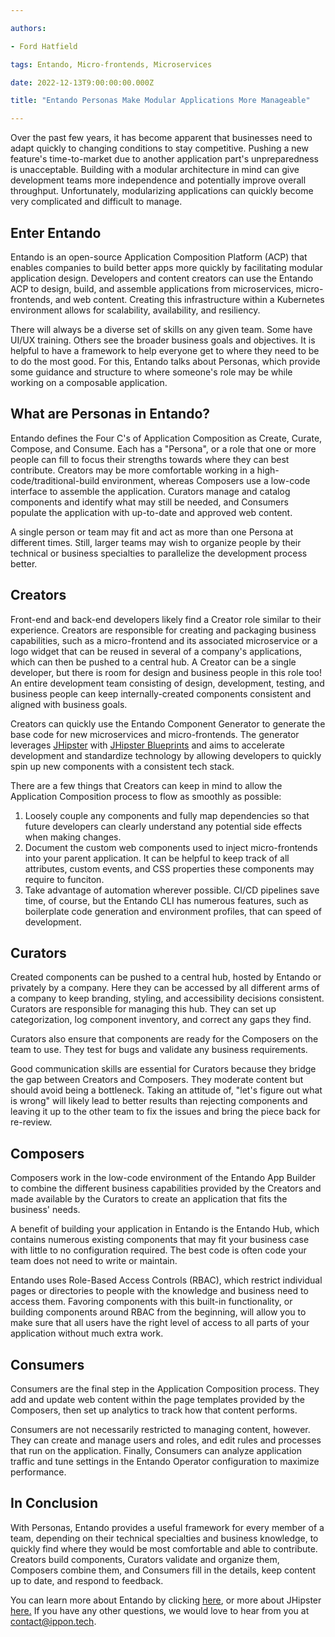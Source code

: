 ```yaml
---

authors:

- Ford Hatfield

tags: Entando, Micro-frontends, Microservices

date: 2022-12-13T9:00:00:00.000Z

title: "Entando Personas Make Modular Applications More Manageable"

---
```


Over the past few years, it has become apparent that businesses need to adapt quickly to changing conditions to stay competitive. Pushing a new feature's time-to-market due to another application part's unpreparedness is unacceptable. Building with a modular architecture in mind can give development teams more independence and potentially improve overall throughput. Unfortunately, modularizing applications can quickly become very complicated and difficult to manage.

## Enter Entando
Entando is an open-source Application Composition Platform (ACP) that enables companies to build better apps more quickly by facilitating modular application design. Developers and content creators can use the Entando ACP to design, build, and assemble applications from microservices, micro-frontends, and web content. Creating this infrastructure within a Kubernetes environment allows for scalability, availability, and resiliency.

There will always be a diverse set of skills on any given team. Some have UI/UX training. Others see the broader business goals and objectives. It is helpful to have a framework to help everyone get to where they need to be to do the most good. For this, Entando talks about Personas, which provide some guidance and structure to where someone's role may be while working on a composable application.

## What are Personas in Entando?
Entando defines the Four C's of Application Composition as Create, Curate, Compose, and Consume. Each has a "Persona", or a role that one or more people can fill to focus their strengths towards where they can best contribute. Creators may be more comfortable working in a high-code/traditional-build environment, whereas Composers use a low-code interface to assemble the application. Curators manage and catalog components and identify what may still be needed, and Consumers populate the application with up-to-date and approved web content. 

A single person or team may fit and act as more than one Persona at different times. Still, larger teams may wish to organize people by their technical or business specialties to parallelize the development process better. 

## Creators
Front-end and back-end developers likely find a Creator role similar to their experience. Creators are responsible for creating and packaging business capabilities, such as a micro-frontend and its associated microservice or a logo widget that can be reused in several of a company's applications, which can then be pushed to a central hub. A Creator can be a single developer, but there is room for design and business people in this role too! An entire development team consisting of design, development, testing, and business people can keep internally-created components consistent and aligned with business goals. 

Creators can quickly use the Entando Component Generator to generate the base code for new microservices and micro-frontends. The generator leverages [JHipster](https://www.jhipster.tech/) with [JHipster Blueprints](https://www.jhipster.tech/modules/extending-and-customizing/) and aims to accelerate development and standardize technology by allowing developers to quickly spin up new components with a consistent tech stack.

There are a few things that Creators can keep in mind to allow the Application Composition process to flow as smoothly as possible:
1. Loosely couple any components and fully map dependencies so that future developers can clearly understand any potential side effects when making changes.
2. Document the custom web components used to inject micro-frontends into your parent application. It can be helpful to keep track of all attributes, custom events, and CSS properties these components may require to funciton.
3. Take advantage of automation wherever possible. CI/CD pipelines save time, of course, but the Entando CLI has numerous features, such as boilerplate code generation and environment profiles, that can speed of development. 

## Curators
Created components can be pushed to a central hub, hosted by Entando or privately by a company. Here they can be accessed by all different arms of a company to keep branding, styling, and accessibility decisions consistent. Curators are responsible for managing this hub. They can set up categorization, log component inventory, and correct any gaps they find.

Curators also ensure that components are ready for the Composers on the team to use. They test for bugs and validate any business requirements. 

Good communication skills are essential for Curators because they bridge the gap between Creators and Composers. They moderate content but should avoid being a bottleneck. Taking an attitude of, "let's figure out what is wrong" will likely lead to better results than rejecting components and leaving it up to the other team to fix the issues and bring the piece back for re-review.

## Composers
Composers work in the low-code environment of the Entando App Builder to combine the different business capabilities provided by the Creators and made available by the Curators to create an application that fits the business' needs. 

A benefit of building your application in Entando is the Entando Hub, which contains numerous existing components that may fit your business case with little to no configuration required. The best code is often code your team does not need to write or maintain.

Entando uses Role-Based Access Controls (RBAC), which restrict individual pages or directories  to people with the knowledge and business need to access them. Favoring components with this built-in functionality, or building components around RBAC from the beginning, will allow you to make sure that all users have the right level of access to all parts of your application without much extra work.

## Consumers
Consumers are the final step in the Application Composition process. They add and update web content within the page templates provided by the Composers, then set up analytics to track how that content performs. 

Consumers are not necessarily restricted to managing content, however. They can create and manage users and roles, and edit rules and processes that run on the application. 
Finally, Consumers can analyze application traffic and tune settings in the Entando Operator configuration to maximize performance.

## In Conclusion
With Personas, Entando provides a useful framework for every member of a team, depending on their technical specialties and business knowledge, to quickly find where they would be most comfortable and able to contribute. Creators build components, Curators validate and organize them, Composers combine them, and Consumers fill in the details, keep content up to date, and respond to feedback. 

You can learn more about Entando by clicking [here](https://entando.com/), or more about JHipster [here.](https://www.jhipster.tech/) If you have any other questions, we would love to hear from you at [contact@ippon.tech](mailto:contact@ippon.tech). 

